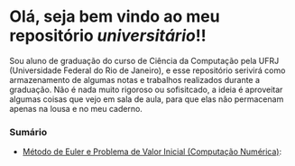 # Olá, seja bem vindo ao meu repositório *universitário*!!

Sou aluno de graduação do curso de Ciência da Computação pela UFRJ (Universidade Federal do Rio de Janeiro), e esse repositório serivirá como armazenamento de algumas notas e trabalhos realizados durante a graduação. Não é nada muito rigoroso ou sofisitcado, a ideia é aproveitar algumas coisas que vejo em sala de aula, para que elas não permacenam apenas na lousa e no meu caderno.

### Sumário
- [Método de Euler e Problema de Valor Inicial (Computação Numérica)]([https://github.com/cauaedm/time_series_forecasting](https://github.com/cauaedm/UFRJ-notebooks/blob/main/metodo-de-Euler.ipynb)):
